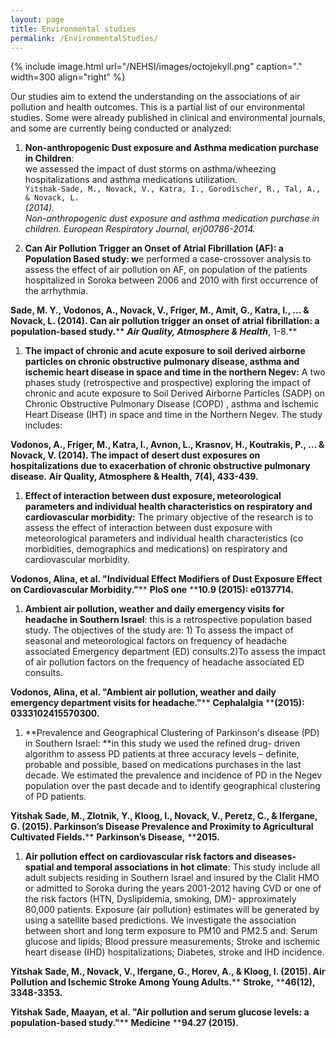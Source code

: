 ```yaml
---
layout: page
title: Environmental studies
permalink: /EnvironmentalStudies/
---
```


{% include image.html url="/NEHSI/images/octojekyll.png" caption="." width=300 align="right" %}

Our studies aim to extend the understanding on the associations of air pollution and health outcomes. This is a partial list of our environmental studies. Some were already published in clinical and environmental journals, and some are currently being conducted or analyzed:  

1. **Non-anthropogenic Dust exposure and Asthma medication purchase in Children**:  
we assessed the impact of dust storms on asthma/wheezing hospitalizations and asthma medications utilization.  
`Yitshak-Sade, M., Novack, V., Katra, I., Gorodischer, R., Tal, A., & Novack, L.`  
_(2014)._  
_Non-anthropogenic dust exposure and asthma medication purchase in children. European Respiratory Journal, erj00786-2014._  

1. **Can
	Air Pollution Trigger an Onset of Atrial Fibrillation (AF): a
	Population Based study: w**e
	performed a case-crossover analysis to assess the effect of air
	pollution on AF, on population of the patients hospitalized in
	Soroka between 2006 and 2010 with first occurrence of the
	arrhythmia.  

**Sade,
M. Y., Vodonos, A., Novack, V., Friger, M., Amit, G., Katra, I., ...
& Novack, L. (2014). Can air pollution trigger an onset of atrial
fibrillation: a population-based study.**** **_**Air
Quality, Atmosphere & Health**_**,
1-8.‏**

1. **The
	impact of chronic and acute exposure to soil derived airborne
	particles on chronic obstructive pulmonary disease, asthma and
	ischemic heart disease in space and time in the northern Negev:**
	A two phases study (retrospective and prospective) exploring the
	impact of chronic and acute exposure to Soil Derived Airborne
	Particles (SADP)  on Chronic Obstructive Pulmonary Disease (COPD) ,
	asthma and Ischemic Heart Disease (IHT) in space and time in the
	Northern Negev. The study includes: 

**Vodonos,
A., Friger, M., Katra, I., Avnon, L., Krasnov, H., Koutrakis, P., ...
& Novack, V. (2014). The impact of desert dust exposures on
hospitalizations due to exacerbation of chronic obstructive pulmonary
disease.** **Air
Quality, Atmosphere & Health,** **7(4),
433-439.‏**

1. **Effect
	of interaction between dust exposure, meteorological parameters and
	individual health characteristics on respiratory and cardiovascular
	morbidity:**
	The primary objective of the research is to assess the effect of
	interaction between dust exposure with meteorological parameters and
	individual health characteristics (co morbidities, demographics and
	medications) on respiratory and cardiovascular morbidity. 

**Vodonos,
Alina, et al. "Individual Effect Modifiers of Dust Exposure
Effect on Cardiovascular Morbidity."**** ****PloS
one**** ****10.9
(2015): e0137714.‏**

1. **Ambient
	air pollution, weather and daily emergency visits for headache in
	Southern Israel**:
	this is a retrospective population based study. The objectives of
	the study are: 1) To assess the impact of seasonal and
	meteorological factors on frequency of headache associated Emergency
	department (ED) consults.2)To assess the impact of air pollution
	factors on the frequency of headache associated ED consults. 

**Vodonos,
Alina, et al. "Ambient air pollution, weather and daily
emergency department visits for headache."**** ****Cephalalgia**** ****(2015):
0333102415570300.‏**

1. []()**Prevalence
	and Geographical Clustering of Parkinson's disease (PD) in Southern
	Israel: **in
	this study we used the refined drug- driven algorithm to assess PD
	patients at three accuracy levels – definite, probable and
	possible, based on medications purchases in the last decade.
	We estimated
	the prevalence and incidence of PD in the Negev population over the
	past decade and to identify geographical clustering of PD patients.  

**Yitshak
Sade, M., Zlotnik, Y., Kloog, I., Novack, V., Peretz, C., &
Ifergane, G. (2015). Parkinson’s Disease Prevalence and Proximity
to Agricultural Cultivated Fields.**** ****Parkinson’s
Disease,**** ****2015.‏**

1. **Air
	pollution effect on cardiovascular risk factors and diseases-
	spatial and temporal associations in hot climate**:
	This study include all adult subjects residing in Southern Israel
	and insured by the Clalit HMO  or admitted to Soroka  during the
	years 2001-2012 having CVD or one of the risk factors (HTN,
	Dyslipidemia, smoking, DM)- approximately 80,000 patients. Exposure
	(air pollution) estimates will be generated by using a satellite
	based predictions. We investigate the association between short and
	long term exposure to PM10 and PM2.5 and: Serum
	glucose and lipids;
	Blood pressure measurements; Stroke and ischemic heart disease (IHD)
	hospitalizations;
	Diabetes, stroke and
	IHD incidence. 

[]()**Yitshak
Sade, M., Novack, V., Ifergane, G., Horev, A., & Kloog, I.
(2015). Air Pollution and Ischemic Stroke Among Young
Adults.**** ****Stroke,**** ****46(12),
3348-3353.‏**

**Yitshak
 Sade, Maayan, et al. "Air pollution and serum glucose levels: a
population-based study."**** ****Medicine**** ****94.27
(2015).‏**
